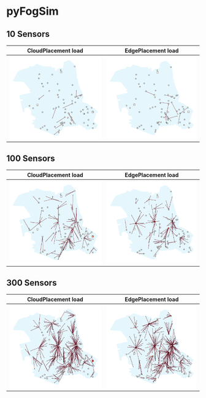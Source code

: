 # pyFogSim

## 10 Sensors
[](experiment_10_sensors/city.png)

| CloudPlacement load       | EdgePlacement load
|:-------------------------:|:-------------------------:
![](experiment_10_sensors/CloudPlacement_1000/load.png) | ![](experiment_10_sensors/EdgePlacement_1000/load.png)

## 100 Sensors
[](experiment_100_sensors/city.png)

| CloudPlacement load       | EdgePlacement load
|:-------------------------:|:-------------------------:
![](experiment_100_sensors/CloudPlacement_1000/load.png) | ![](experiment_100_sensors/EdgePlacement_1000/load.png)

## 300 Sensors
[](experiment_300_sensors/city.png)

| CloudPlacement load       | EdgePlacement load
|:-------------------------:|:-------------------------:
![](experiment_300_sensors/CloudPlacement_1000/load.png) | ![](experiment_300_sensors/EdgePlacement_1000/load.png)
